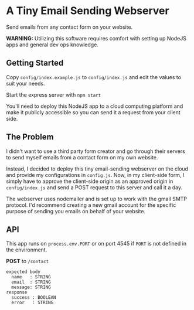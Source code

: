 # A Tiny Email Sending Webserver

Send emails from any contact form on your website.

**WARNING:** Utilizing this software requires comfort with setting up NodeJS apps and general dev ops knowledge.

## Getting Started

Copy `config/index.example.js` to `config/index.js` and edit the values to suit your needs.

Start the express server with `npm start`

You'll need to deploy this NodeJS app to a cloud computing platform and make it publicly accessible so you can send it a request from your client side.

## The Problem

I didn't want to use a third party form creator and go through their servers to send myself emails from a contact form on my own website.

Instead, I decided to deploy this tiny email-sending webserver on the cloud and provide my configurations in `config.js`. Now, in my client-side form, I simply have to approve the client-side origin as an approved origin in `config/index.js` and send a POST request to this server and call it a day.

The webserver uses nodemailer and is set up to work with the gmail SMTP protocol. I'd recommend creating a new gmail account for the specific purpose of sending you emails on behalf of your website.

## API

This app runs on `process.env.PORT` or on port 4545 if `PORT` is not defined in the environment.

**POST** to `/contact`

```plaintext
expected body
  name   : STRING
  email  : STRING
  message: STRING
response
  success : BOOLEAN
  error   : STRING
```
